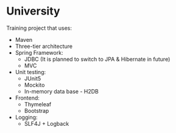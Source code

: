 # University
Training project that uses:
+ Maven
+ Three-tier architecture
+ Spring Framework:
  + JDBC (It is planned to switch to JPA & Hibernate in future)
  + MVC
+ Unit testing:
  + JUnit5
  + Mockito
  + In-memory data base - H2DB
+ Frontend:
  + Thymeleaf
  + Bootstrap
+ Logging:
  + SLF4J + Logback
